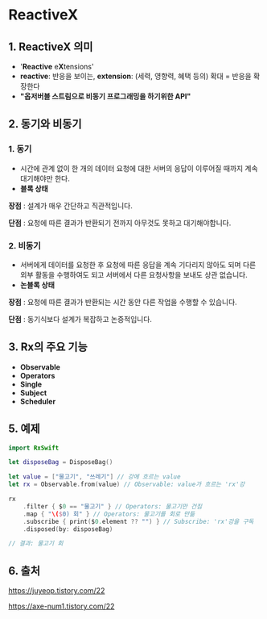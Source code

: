 # ReactiveX

## 1. ReactiveX 의미

- '**Reactive** e**X**tensions'
- **reactive**: 반응을 보이는, **extension**: (세력, 영향력, 혜택 등의) 확대 = 반응을 확장한다
- **"옵저버블 스트림으로 비동기 프로그래밍을 하기위한 API"**



## 2. 동기와 비동기

### 1. 동기

- 시간에 관계 없이 한 개의 데이터 요청에 대한 서버의 응답이 이루어질 때까지 계속 대기해야만 한다.
- **블록 상태**

**장점** : 설계가 매우 간단하고 직관적입니다.

**단점** : 요청에 따른 결과가 반환되기 전까지 아무것도 못하고 대기해야합니다.



### 2. 비동기

- 서버에게 데이터를 요청한 후 요청에 따른 응답을 계속 기다리지 않아도 되며 다른 외부 활동을 수행하여도 되고 서버에서 다른 요청사항을 보내도 상관 없습니다.
- **논블록 상태**

**장점** : 요청에 따른 결과가 반환되는 시간 동안 다른 작업을 수행할 수 있습니다.

**단점** : 동기식보다 설계가 복잡하고 논증적입니다.



## 3. Rx의 주요 기능

- **Observable**
- **Operators**
- **Single**
- **Subject**
- **Scheduler**



## 5. 예제

```swift
import RxSwift

let disposeBag = DisposeBag()

let value = ["물고기", "쓰레기"] // 강에 흐르는 value
let rx = Observable.from(value) // Observable: value가 흐르는 'rx'강

rx
	.filter { $0 == "물고기" } // Operators: 물고기만 건짐
	.map { "\($0) 회" } // Operators: 물고기를 회로 만듦
	.subscribe { print($0.element ?? "") } // Subscribe: 'rx'강을 구독
	.disposed(by: disposeBag)

// 결과: 물고기 회
```



## 6. 출처

https://juyeop.tistory.com/22

https://axe-num1.tistory.com/22
